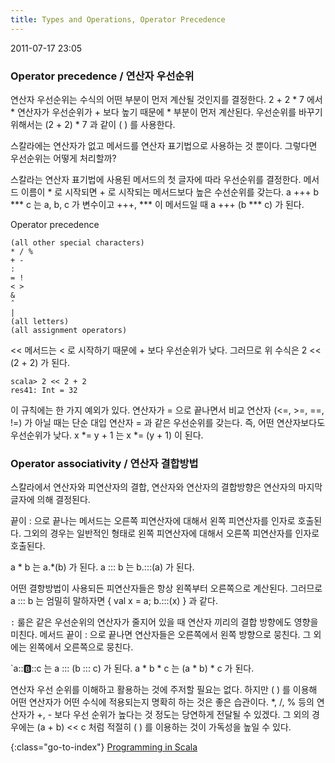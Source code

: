 ```yaml
---
title: Types and Operations, Operator Precedence
---
```


2011-07-17 23:05

### Operator precedence / 연산자 우선순위

연산자 우선순위는 수식의 어떤 부분이 먼저 계산될 것인지를 결정한다.
2 + 2 * 7 에서 * 연산자가 우선순위가 + 보다 높기 때문에 * 부분이 먼저 계산된다.
우선순위를 바꾸기 위해서는 (2 + 2) * 7 과 같이 ( ) 를 사용한다.

스칼라에는 연산자가 없고 메서드를 연산자 표기법으로 사용하는 것 뿐이다.
그렇다면 우선순위는 어떻게 처리할까?

스칼라는 연산자 표기법에 사용된 메서드의 첫 글자에 따라 우선순위를 결정한다.
메서드 이름이 * 로 시작되면 + 로 시작되는 메서드보다 높은 수선순위를 갖는다.
a +++ b *** c 는 a, b, c 가 변수이고 +++, *** 이 메서드일 때 a +++ (b *** c) 가 된다.

Operator precedence

    (all other special characters)
    * / %
    + -
    :
    = !
    < >
    &
    ˆ
    |
    (all letters)
    (all assignment operators)

<< 메서드는 < 로 시작하기 때문에 + 보다 우선순위가 낮다.
그러므로 위 수식은 2 << (2 + 2) 가 된다.

    scala> 2 << 2 + 2
    res41: Int = 32


이 규칙에는 한 가지 예외가 있다.
연산자가 = 으로 끝나면서 비교 연산자 (<=, >=, ==, !=) 가 아닐 때는 단순 대입 연산자 = 과 같은 우선순위를 갖는다.
즉, 어떤 연산자보다도 우선순위가 낮다.
x *= y + 1 는 x *= (y + 1) 이 된다.


### Operator associativity / 연산자 결합방법

스칼라에서 연산자와 피연산자의 결합, 연산자와 연산자의 결합방향은 연산자의 마지막 글자에 의해 결정된다.

끝이 : 으로 끝나는 메서드는 오른쪽 피연산자에 대해서 왼쪽 피연산자를 인자로 호출된다.
그외의 경우는 일반적인 형태로 왼쪽 피연산자에 대해서 오른쪽 피연산자를 인자로 호출된다.

a * b 는 a.*(b) 가 된다.
a ::: b 는 b.:::(a) 가 된다.

어떤 결항방법이 사용되든 피연산자들은 항상 왼쪽부터 오른쪽으로 계산된다.
그러므로 a ::: b 는 엄밀히 말하자면 { val x = a; b.:::(x) } 과 같다.

`:` 룰은 같은 우선순위의 연산자가 줄지어 있을 때 연산자 끼리의 결합 방향에도 영향을 미친다.
메서드 끝이 : 으로 끝나면 연산자들은 오른쪽에서 왼쪽 방향으로 뭉친다.
그 외에는 왼쪽에서 오른쪽으로 뭉친다.

`a:::b:::c 는 a ::: (b ::: c) 가 된다.
a * b * c 는 (a * b) * c 가 된다.

연산자 우선 순위를 이해하고 활용하는 것에 주저할 필요는 없다.
하지만 ( ) 를 이용해 어떤 연산자가 어떤 수식에 적용되는지 명확히 하는 것은 좋은 습관이다.
*, /, % 등의 연산자가 +, - 보다 우선 순위가 높다는 것 정도는 당연하게 전달될 수 있겠다.
그 외의 경우에는 (a + b) << c  처럼 적절히 ( ) 를 이용하는 것이 가독성을 높일 수 있다.


{:class="go-to-index"}
[Programming in Scala](index)
